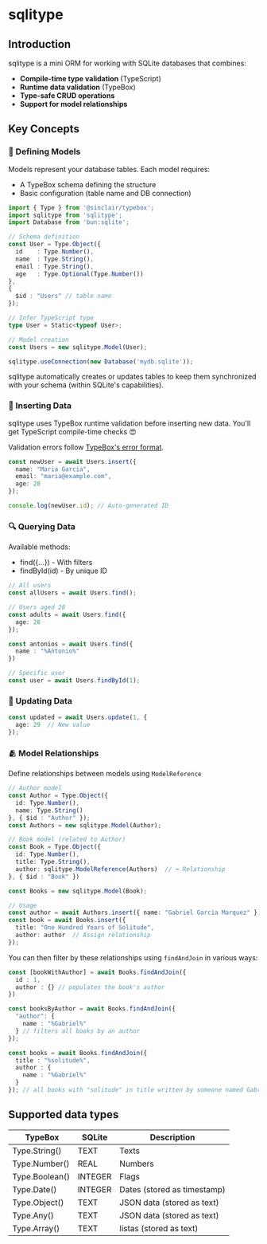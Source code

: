 # sqlitype

## Introduction

sqlitype is a mini ORM for working with SQLite databases that combines:

- **Compile-time type validation** (TypeScript)
- **Runtime data validation** (TypeBox)
- **Type-safe CRUD operations**
- **Support for model relationships**

## Key Concepts

### 🤔 Defining Models

Models represent your database tables. Each model requires:

- A TypeBox schema defining the structure
- Basic configuration (table name and DB connection)

```typescript
import { Type } from '@sinclair/typebox';
import sqlitype from 'sqlitype';
import Database from 'bun:sqlite';

// Schema definition
const User = Type.Object({
  id    : Type.Number(),
  name  : Type.String(),
  email : Type.String(),
  age   : Type.Optional(Type.Number())
},
{
  $id : "Users" // table name
});

// Infer TypeScript type
type User = Static<typeof User>;

// Model creation
const Users = new sqlitype.Model(User);

sqlitype.useConnection(new Database('mydb.sqlite'));
```
sqlitype automatically creates or updates tables to keep them synchronized with your schema (within SQLite's capabilities).

### 📀 Inserting Data

sqlitype uses TypeBox runtime validation before inserting new data. You'll get TypeScript compile-time checks 😍

Validation errors follow [TypeBox's error format](https://github.com/sinclairzx81/typebox?tab=readme-ov-file#values-errors).

```typescript
const newUser = await Users.insert({
  name: "Maria Garcia",
  email: "maria@example.com",
  age: 28
});

console.log(newUser.id); // Auto-generated ID
```
### 🔍 Querying Data

Available methods:

- find({...}) - With filters
- findById(id) - By unique ID

```typescript
// All users
const allUsers = await Users.find();

// Users aged 28
const adults = await Users.find({
  age: 28
});

const antonios = await Users.find({
  name : "%Antonio%"
})

// Specific user
const user = await Users.findById(1);
```

### 📝 Updating Data
```typescript
const updated = await Users.update(1, {
  age: 29  // New value
});
```

### 🫂 Model Relationships

Define relationships between models using `ModelReference`

```typescript
// Author model
const Author = Type.Object({
  id: Type.Number(),
  name: Type.String()
}, { $id : "Author" });
const Authors = new sqlitype.Model(Author);

// Book model (related to Author)
const Book = Type.Object({
  id: Type.Number(),
  title: Type.String(),
  author: sqlitype.ModelReference(Authors)  // ⬅️ Relationship
}, { $id : "Book" })

const Books = new sqlitype.Model(Book);

// Usage
const author = await Authors.insert({ name: "Gabriel Garcia Marquez" });
const book = await Books.insert({
  title: "One Hundred Years of Solitude",
  author: author  // Assign relationship
});
```

You can then filter by these relationships using `findAndJoin` in various ways:

```typescript
const [bookWithAuthor] = await Books.findAndJoin({
  id : 1,
  author : {} // populates the book's author
})

const booksByAuthor = await Books.findAndJoin({
  "author": {
    name : "%Gabriel%"
  } // filters all books by an author
});

const books = await Books.findAndJoin({
  title : "%solitude%",
  author : {
    name : "%Gabriel%"
  }
}); // all books with "solitude" in title written by someone named Gabriel 😳
```

## Supported data types

| TypeBox	| SQLite|	Description |
|-|-|-|
|Type.String()|	TEXT|	Texts
|Type.Number()|	REAL|	Numbers
|Type.Boolean()|	INTEGER	|Flags
|Type.Date()	|INTEGER	|Dates (stored as timestamp)
|Type.Object()|	TEXT	| JSON data (stored as text)
|Type.Any()|TEXT| JSON data  (stored as text)
|Type.Array()|	TEXT	|listas (stored as text)